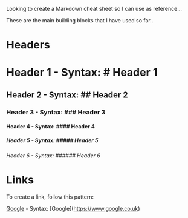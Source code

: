   
Looking to create a Markdown cheat sheet so I can use as reference...

These are the main building blocks that I have used so far..

# Headers

# Header 1 - Syntax: \# Header 1
## Header 2 - Syntax: \## Header 2
### Header 3 - Syntax: \### Header 3
#### Header 4 - Syntax: \#### Header 4
##### Header 5 - Syntax: \##### Header 5
###### Header 6 - Syntax: \###### Header 6

# Links
To create a link, follow this pattern:

[Google](https://www.google.co.uk) - Syntax: \[Google](https://www.google.co.uk)
